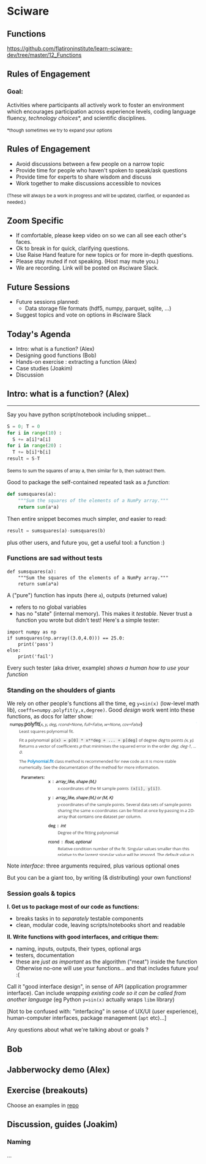 # Sciware

## Functions

https://github.com/flatironinstitute/learn-sciware-dev/tree/master/12_Functions


## Rules of Engagement

### Goal:

Activities where participants all actively work to foster an environment which encourages participation across experience levels, coding language fluency, *technology choices*\*, and scientific disciplines.

<small>\*though sometimes we try to expand your options</small>


## Rules of Engagement

- Avoid discussions between a few people on a narrow topic
- Provide time for people who haven't spoken to speak/ask questions
- Provide time for experts to share wisdom and discuss
- Work together to make discussions accessible to novices

<small>
(These will always be a work in progress and will be updated, clarified, or expanded as needed.)
</small>


## Zoom Specific

- If comfortable, please keep video on so we can all see each other's faces.
- Ok to break in for quick, clarifying questions.
- Use Raise Hand feature for new topics or for more in-depth questions.
- Please stay muted if not speaking. (Host may mute you.)
- We are recording. Link will be posted on #sciware Slack.


## Future Sessions

- Future sessions planned:
  - Data storage file formats (hdf5, numpy, parquet, sqlite, ...)
- Suggest topics and vote on options in #sciware Slack


## Today's Agenda

- Intro: what is a function? (Alex)
- Designing good functions (Bob)
- Hands-on exercise : extracting a function (Alex)
- Case studies (Joakim)
- Discussion








<!-- AAAAAAAAAAAAAAAAAAAAAAAAAAAAAAAAAAAAAAAAAAAAAAAAA -->

<!-- I want default left-justify everywhere:  -->
<style type="text/css">
  .reveal p {
    text-align: left;
  }
 </style>
<!-- see: https://stackoverflow.com/questions/41024596/r-markdown-slides-with-reveal-js-how-to-left-align-list-items-bullets-and-numb/41047550#41047550    -->


## Intro: what is a function? (Alex)

----

Say you have python script/notebook including snippet...

```python
S = 0; T = 0
for i in range(10) :
  S += a[i]*a[i]
for i in range(20) :
  T += b[i]*b[i]
result = S-T
```
<small>Seems to sum the squares of array a, then similar for b, then subtract them.</small>

Good to package the self-contained repeated task as a *function*:
```python
def sumsquares(a):
    """Sum the squares of the elements of a NumPy array."""
    return sum(a*a)
```
Then entire snippet becomes much simpler, *and* easier to read:
```python
result = sumsquares(a)-sumsquares(b)
```
plus other users, and future you, get a useful tool: a function :)


### Functions are sad without tests

```
def sumsquares(a):
    """Sum the squares of the elements of a NumPy array."""
    return sum(a*a)
```
A ("pure") function has inputs (here ``a``), outputs (returned value)
- refers to no global variables
- has no "state" (internal memory). This makes it *testable*.
Never trust a function you wrote but didn't test! Here's a simple tester:
```
import numpy as np
if sumsquares(np.array((3.0,4.0))) == 25.0:
    print('pass')
else:
    print('fail')
```
Every such tester (aka driver, example) *shows a human how to use your function*

<!-- are more elaborate tests, like what if you send it empy, or non-numpy array... -->


### Standing on the shoulders of giants

We rely on other people's functions all the time, eg ``y=sin(x)`` (low-level math lib), ``coeffs=numpy.polyfit(y,x,degree)``.
Good *design* work went into these functions, as docs for latter show:
<img src="pics/polyfit_doc.png">

Note _interface_: three arguments required, plus various optional ones

But you can be a giant too, by writing (& distributing) your own functions!

### Session goals & topics

__I. Get us to package most of our code as functions:__
- breaks tasks in to *separately* testable components
- clean, modular code, leaving scripts/notebooks short and readable

__II. Write functions with good interfaces, and critique them:__
- naming, inputs, outputs, their types, optional args
- testers, documentation
- these are *just as important* as the algorithm ("meat") inside the function
Otherwise no-one will use your functions... and that includes future you!  :(

Call it "good interface design", in sense of API (application programmer interface). Can include *wrapping existing code so it can be called from another language* (eg Python ``y=sin(x)`` actually wraps ``libm`` library)

[Not to be confused with: "interfacing" in sense of UX/UI (user experience), human-computer interfaces, package management (``apt`` etc)...]

Any questions about what we're talking about or goals ?


## Bob



## Jabberwocky demo (Alex)



## Exercise (breakouts)

Choose an examples in [repo](https://github.com/flatironinstitute/learn-sciware-dev/tree/master/12_Functions/exercise)



## Discussion, guides (Joakim)


### Naming


...
